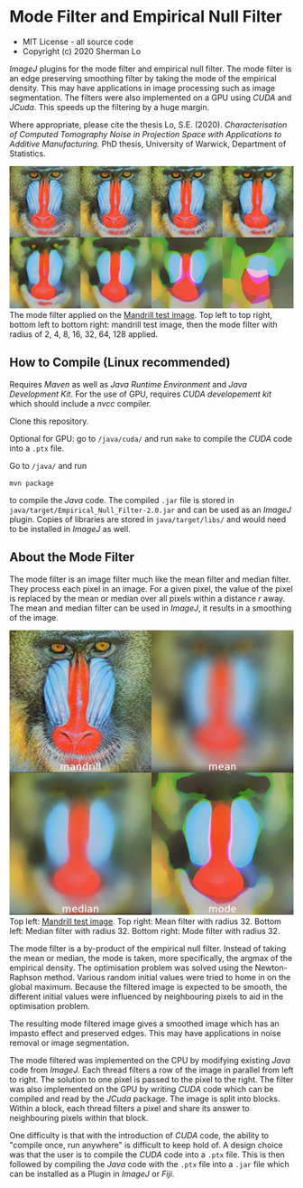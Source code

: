 # Mode Filter and Empirical Null Filter

* MIT License - all source code
* Copyright (c) 2020 Sherman Lo

*ImageJ* plugins for the mode filter and empirical null filter. The mode filter is an edge preserving smoothing filter by taking the mode of the empirical density. This may have applications in image processing such as image segmentation. The filters were also implemented on a GPU using *CUDA* and *JCuda*. This speeds up the filtering by a huge margin.

Where appropriate, please cite the thesis Lo, S.E. (2020). *Characterisation of Computed Tomography Noise in Projection Space with Applications to Additive Manufacturing*. PhD thesis, University of Warwick, Department of Statistics.

<img src=.././publicImages/mandrillExample.jpg width=800><br>
The mode filter applied on the [Mandrill test image](http://sipi.usc.edu/database/database.php?volume=misc). Top left to top right, bottom left to bottom right: mandrill test image, then the mode filter with radius of 2, 4, 8, 16, 32, 64, 128 applied.

## How to Compile (Linux recommended)
Requires *Maven* as well as *Java Runtime Environment* and *Java Development Kit*. For the use of GPU, requires *CUDA developement kit* which should include a *nvcc* compiler.

Clone this repository.

Optional for GPU: go to `/java/cuda/` and run `make` to compile the *CUDA* code into a `.ptx` file.

Go to `/java/` and run

```
mvn package
```
to compile the *Java* code. The compiled `.jar` file is stored in `java/target/Empirical_Null_Filter-2.0.jar` and can be used as an *ImageJ* plugin. Copies of libraries are stored in `java/target/libs/` and would need to be installed in *ImageJ* as well.

## About the Mode Filter
The mode filter is an image filter much like the mean filter and median filter. They process each pixel in an image. For a given pixel, the value of the pixel is replaced by the mean or median over all pixels within a distance *r* away. The mean and median filter can be used in *ImageJ*, it results in a smoothing of the image.

<img src=.././publicImages/filters.jpg width=800><br>
Top left: [Mandrill test image](http://sipi.usc.edu/database/database.php?volume=misc). Top right: Mean filter with radius 32. Bottom left: Median filter with radius 32. Bottom right: Mode filter with radius 32.

The mode filter is a by-product of the empirical null filter. Instead of taking the mean or median, the mode is taken, more specifically, the argmax of the empirical density. The optimisation problem was solved using the Newton-Raphson method. Various random initial values were tried to home in on the global maximum. Because the filtered image is expected to be smooth, the different initial values were influenced by neighbouring pixels to aid in the optimisation problem.

The resulting mode filtered image gives a smoothed image which has an impasto effect and preserved edges. This may have applications in noise removal or image segmentation.

The mode filtered was implemented on the CPU by modifying existing *Java* code from *ImageJ*. Each thread filters a row of the image in parallel from left to right. The solution to one pixel is passed to the pixel to the right. The filter was also implemented on the GPU by writing *CUDA* code which can be compiled and read by the *JCuda* package. The image is split into blocks. Within a block, each thread filters a pixel and share its answer to neighbouring pixels within that block.

One difficulty is that with the introduction of *CUDA* code, the ability to "compile once, run anywhere" is difficult to keep hold of. A design choice was that the user is to compile the *CUDA* code into a `.ptx` file. This is then followed by compiling the *Java* code with the `.ptx` file into a `.jar` file which can be installed as a Plugin in *ImageJ* or *Fiji*.
